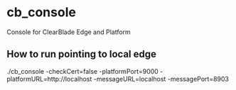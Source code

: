 # cb_console
Console for ClearBlade Edge and Platform

## How to run pointing to local edge
./cb_console -checkCert=false -platformPort=9000 -platformURL=http://localhost -messageURL=localhost -messagePort=8903
